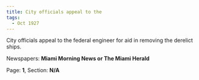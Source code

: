 ```yaml
---  
title: City officials appeal to the  
tags:  
  - Oct 1927  
---  
```

  
City officials appeal to the federal engineer for aid in removing the derelict ships.  
  
Newspapers: **Miami Morning News or The Miami Herald**  
  
Page: **1**, Section: **N/A** 
